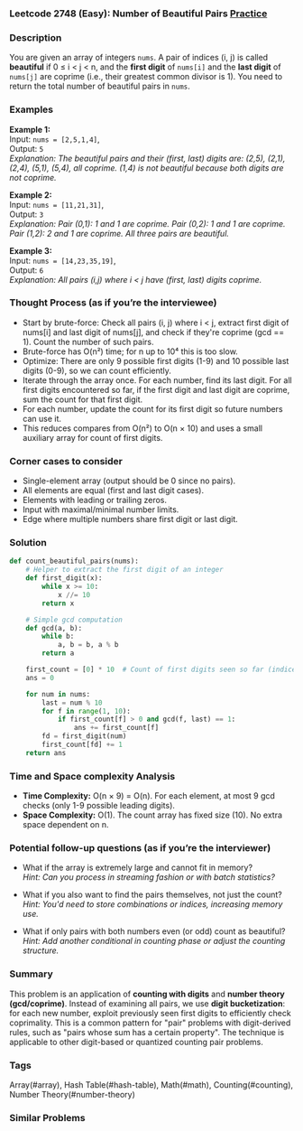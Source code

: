 ### Leetcode 2748 (Easy): Number of Beautiful Pairs [Practice](https://leetcode.com/problems/number-of-beautiful-pairs)

### Description  
You are given an array of integers `nums`. A pair of indices (i, j) is called **beautiful** if 0 ≤ i < j < n, and the **first digit** of `nums[i]` and the **last digit** of `nums[j]` are coprime (i.e., their greatest common divisor is 1). You need to return the total number of beautiful pairs in `nums`.

### Examples  

**Example 1:**  
Input: `nums = [2,5,1,4]`,  
Output: `5`  
*Explanation: The beautiful pairs and their (first, last) digits are: (2,5), (2,1), (2,4), (5,1), (5,4), all coprime. (1,4) is not beautiful because both digits are not coprime.*

**Example 2:**  
Input: `nums = [11,21,31]`,  
Output: `3`  
*Explanation: Pair (0,1): 1 and 1 are coprime. Pair (0,2): 1 and 1 are coprime. Pair (1,2): 2 and 1 are coprime. All three pairs are beautiful.*

**Example 3:**  
Input: `nums = [14,23,35,19]`,  
Output: `6`  
*Explanation: All pairs (i,j) where i < j have (first, last) digits coprime.*

### Thought Process (as if you’re the interviewee)  
- Start by brute-force: Check all pairs (i, j) where i < j, extract first digit of nums[i] and last digit of nums[j], and check if they're coprime (gcd == 1). Count the number of such pairs.
- Brute-force has O(n²) time; for n up to 10⁴ this is too slow.
- Optimize: There are only 9 possible first digits (1-9) and 10 possible last digits (0-9), so we can count efficiently.
- Iterate through the array once. For each number, find its last digit. For all first digits encountered so far, if the first digit and last digit are coprime, sum the count for that first digit.
- For each number, update the count for its first digit so future numbers can use it.
- This reduces compares from O(n²) to O(n × 10) and uses a small auxiliary array for count of first digits.

### Corner cases to consider  
- Single-element array (output should be 0 since no pairs).
- All elements are equal (first and last digit cases).
- Elements with leading or trailing zeros.
- Input with maximal/minimal number limits.
- Edge where multiple numbers share first digit or last digit.

### Solution

```python
def count_beautiful_pairs(nums):
    # Helper to extract the first digit of an integer
    def first_digit(x):
        while x >= 10:
            x //= 10
        return x

    # Simple gcd computation
    def gcd(a, b):
        while b:
            a, b = b, a % b
        return a

    first_count = [0] * 10  # Count of first digits seen so far (indices 1-9 used)
    ans = 0

    for num in nums:
        last = num % 10
        for f in range(1, 10):
            if first_count[f] > 0 and gcd(f, last) == 1:
                ans += first_count[f]
        fd = first_digit(num)
        first_count[fd] += 1
    return ans
```

### Time and Space complexity Analysis  

- **Time Complexity:** O(n × 9) = O(n). For each element, at most 9 gcd checks (only 1-9 possible leading digits).
- **Space Complexity:** O(1). The count array has fixed size (10). No extra space dependent on n.

### Potential follow-up questions (as if you’re the interviewer)  

- What if the array is extremely large and cannot fit in memory?  
  *Hint: Can you process in streaming fashion or with batch statistics?*

- What if you also want to find the pairs themselves, not just the count?  
  *Hint: You'd need to store combinations or indices, increasing memory use.*

- What if only pairs with both numbers even (or odd) count as beautiful?  
  *Hint: Add another conditional in counting phase or adjust the counting structure.*

### Summary
This problem is an application of **counting with digits** and **number theory (gcd/coprime)**. Instead of examining all pairs, we use **digit bucketization**: for each new number, exploit previously seen first digits to efficiently check coprimality. This is a common pattern for "pair" problems with digit-derived rules, such as "pairs whose sum has a certain property". The technique is applicable to other digit-based or quantized counting pair problems.

### Tags
Array(#array), Hash Table(#hash-table), Math(#math), Counting(#counting), Number Theory(#number-theory)

### Similar Problems
